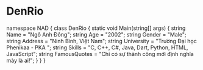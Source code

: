 # DenRio
namespace NAD
{
    class DenRio
    {
        static void Main(string[] args)
        {
            string Name = "Ngô Anh Đông";
            string Age = "2002";
            string Gender = "Male";
            string Address = "Ninh Bình, Việt Nam";
            string University = "Trường Đại học Phenikaa - PKA ";
            string Skills = "C, C++, C#, Java, Dart, Python, HTML, JavaScript";
            string FamousQuotes = "Chỉ có sự thành công mới định nghĩa mày là ai!";
        }
    }
}
